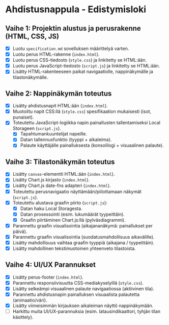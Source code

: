 # Ahdistusnappula - Edistymisloki

## Vaihe 1: Projektin alustus ja perusrakenne (HTML, CSS, JS)

*   [x] Luotu `specification.md` sovelluksen määrittelyä varten.
*   [x] Luotu perus HTML-rakenne (`index.html`).
*   [x] Luotu perus CSS-tiedosto (`style.css`) ja linkitetty se HTML:ään.
*   [x] Luotu perus JavaScript-tiedosto (`script.js`) ja linkitetty se HTML:ään.
*   [x] Lisätty HTML-rakenteeseen paikat navigaatiolle, nappinäkymälle ja tilastonäkymälle.

## Vaihe 2: Nappinäkymän toteutus

*   [x] Lisätty ahdistusnapit HTML:ään (`index.html`).
*   [x] Muotoiltu napit CSS:llä (`style.css`) spesifikaation mukaisesti (isot, punaiset).
*   [x] Toteutettu JavaScript-logiikka napin painallusten tallentamiseksi Local Storageen (`script.js`).
    *   [x] Tapahtumankuuntelijat napeille.
    *   [x] Datan tallennusfunktio (tyyppi + aikaleima).
    *   [x] Palaute käyttäjälle painalluksesta (konsolilogi + visuaalinen palaute).

## Vaihe 3: Tilastonäkymän toteutus

*   [x] Lisätty `canvas`-elementti HTML:ään (`index.html`).
*   [x] Lisätty Chart.js kirjasto (`index.html`).
*   [x] Lisätty Chart.js date-fns adapteri (`index.html`).
*   [x] Toteutettu perusnavigaatio näyttämään/piilottamaan näkymät (`script.js`).
*   [x] Toteutettu alustava graafin piirto (`script.js`):
    *   [x] Datan haku Local Storagesta.
    *   [x] Datan prosessointi (esim. lukumäärät tyypeittäin).
    *   [x] Graafin piirtäminen Chart.js:llä (pylväsdiagrammi).
*   [x] Parannettu graafin visualisointia (aikajananäkymä: painallukset per päivä).
*   [x] Parannettu graafin visualisointia (suodatusmahdollisuus aikavälille).
*   [x] Lisätty mahdollisuus vaihtaa graafin tyyppiä (aikajana / tyypeittäin).
*   [x] Lisätty mahdollinen tekstimuotoinen yhteenveto tilastoista.

## Vaihe 4: UI/UX Parannukset

*   [x] Lisätty perus-footer (`index.html`).
*   [x] Parannettu responsiivisuutta CSS-mediakyselyillä (`style.css`).
*   [x] Lisätty selkeämpi visuaalinen palaute navigaatiossa (aktiivinen tila).
*   [x] Parannettu ahdistusnapin painalluksen visuaalista palautetta (animaatio/väri).
*   [x] Lisätty viimeisimmän kirjauksen aikaleiman näyttö nappinäkymään.
*   [ ] Harkittu muita UI/UX-parannuksia (esim. latausindikaattori, tyhjän tilan käsittely).
